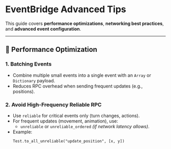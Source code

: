 # EventBridge Advanced Tips

This guide covers **performance optimizations**, **networking best practices**, and **advanced event configuration**.

---

## 🚀 Performance Optimization

### 1. **Batching Events**
- Combine multiple small events into a single event with an `Array` or `Dictionary` payload.
- Reduces RPC overhead when sending frequent updates (e.g., positions).

### 2. **Avoid High-Frequency Reliable RPC**
- Use `reliable` for critical events only (turn changes, actions).
- For frequent updates (movement, animation), use:
  - `unreliable` or `unreliable_ordered` *(if network latency allows)*.
- Example:
  ```gdscript
  Test.to_all_unreliable("update_position", [x, y])
